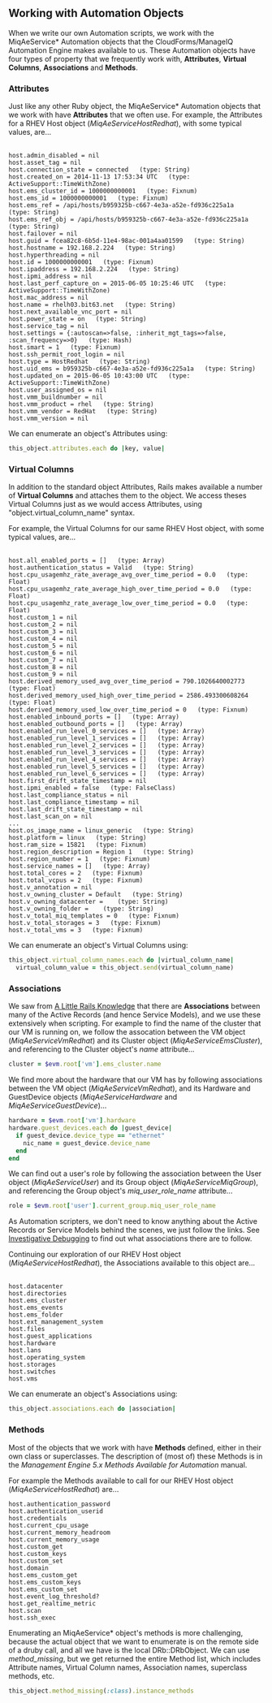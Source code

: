 ## Working with Automation Objects

When we write our own Automation scripts, we work with the MiqAeService\* Automation objects that the CloudForms/ManageIQ Automation Engine makes available to us. These Automation objects have four types of property that we frequently work with, **Attributes**, **Virtual Columns**, **Associations** and **Methods**.

### Attributes

Just like any other Ruby object, the MiqAeService\* Automation objects that we work with have **Attributes** that we often use. For example, the Attributes for a RHEV Host object (_MiqAeServiceHostRedhat_), with some typical values, are...
<br> <br>

```
host.admin_disabled = nil
host.asset_tag = nil
host.connection_state = connected   (type: String)
host.created_on = 2014-11-13 17:53:34 UTC   (type: ActiveSupport::TimeWithZone)
host.ems_cluster_id = 1000000000001   (type: Fixnum)
host.ems_id = 1000000000001   (type: Fixnum)
host.ems_ref = /api/hosts/b959325b-c667-4e3a-a52e-fd936c225a1a   (type: String)
host.ems_ref_obj = /api/hosts/b959325b-c667-4e3a-a52e-fd936c225a1a   (type: String)
host.failover = nil
host.guid = fcea82c8-6b5d-11e4-98ac-001a4aa01599   (type: String)
host.hostname = 192.168.2.224   (type: String)
host.hyperthreading = nil
host.id = 1000000000001   (type: Fixnum)
host.ipaddress = 192.168.2.224   (type: String)
host.ipmi_address = nil
host.last_perf_capture_on = 2015-06-05 10:25:46 UTC   (type: ActiveSupport::TimeWithZone)
host.mac_address = nil
host.name = rhelh03.bit63.net   (type: String)
host.next_available_vnc_port = nil
host.power_state = on   (type: String)
host.service_tag = nil
host.settings = {:autoscan=>false, :inherit_mgt_tags=>false, :scan_frequency=>0}   (type: Hash)
host.smart = 1   (type: Fixnum)
host.ssh_permit_root_login = nil
host.type = HostRedhat   (type: String)
host.uid_ems = b959325b-c667-4e3a-a52e-fd936c225a1a   (type: String)
host.updated_on = 2015-06-05 10:43:00 UTC   (type: ActiveSupport::TimeWithZone)
host.user_assigned_os = nil
host.vmm_buildnumber = nil
host.vmm_product = rhel   (type: String)
host.vmm_vendor = RedHat   (type: String)
host.vmm_version = nil
```

We can enumerate an object's Attributes using:

```ruby
this_object.attributes.each do |key, value|
```

### Virtual Columns

In addition to the standard object Attributes, Rails makes available a number of **Virtual Columns** and attaches them to the object. We access theses Virtual Columns just as we would access Attributes, using "object.virtual\_column\_name" syntax.

For example, the Virtual Columns for our same RHEV Host object, with some typical values, are...
<br> <br>

```
host.all_enabled_ports = []   (type: Array)
host.authentication_status = Valid   (type: String)
host.cpu_usagemhz_rate_average_avg_over_time_period = 0.0   (type: Float)
host.cpu_usagemhz_rate_average_high_over_time_period = 0.0   (type: Float)
host.cpu_usagemhz_rate_average_low_over_time_period = 0.0   (type: Float)
host.custom_1 = nil
host.custom_2 = nil
host.custom_3 = nil
host.custom_4 = nil
host.custom_5 = nil
host.custom_6 = nil
host.custom_7 = nil
host.custom_8 = nil
host.custom_9 = nil
host.derived_memory_used_avg_over_time_period = 790.1026640002773   (type: Float)
host.derived_memory_used_high_over_time_period = 2586.493300608264   (type: Float)
host.derived_memory_used_low_over_time_period = 0   (type: Fixnum)
host.enabled_inbound_ports = []   (type: Array)
host.enabled_outbound_ports = []   (type: Array)
host.enabled_run_level_0_services = []   (type: Array)
host.enabled_run_level_1_services = []   (type: Array)
host.enabled_run_level_2_services = []   (type: Array)
host.enabled_run_level_3_services = []   (type: Array)
host.enabled_run_level_4_services = []   (type: Array)
host.enabled_run_level_5_services = []   (type: Array)
host.enabled_run_level_6_services = []   (type: Array)
host.first_drift_state_timestamp = nil
host.ipmi_enabled = false   (type: FalseClass)
host.last_compliance_status = nil
host.last_compliance_timestamp = nil
host.last_drift_state_timestamp = nil
host.last_scan_on = nil
...
host.os_image_name = linux_generic   (type: String)
host.platform = linux   (type: String)
host.ram_size = 15821   (type: Fixnum)
host.region_description = Region 1   (type: String)
host.region_number = 1   (type: Fixnum)
host.service_names = []   (type: Array)
host.total_cores = 2   (type: Fixnum)
host.total_vcpus = 2   (type: Fixnum)
host.v_annotation = nil
host.v_owning_cluster = Default   (type: String)
host.v_owning_datacenter =    (type: String)
host.v_owning_folder =    (type: String)
host.v_total_miq_templates = 0   (type: Fixnum)
host.v_total_storages = 3   (type: Fixnum)
host.v_total_vms = 3   (type: Fixnum)
```

We can enumerate an object's Virtual Columns using:

```ruby
this_object.virtual_column_names.each do |virtual_column_name|
  virtual_column_value = this_object.send(virtual_column_name)
```

### Associations

We saw from [A Little Rails Knowledge](../chapter4/a_little_rails_knowledge.md) that there are **Associations** between many of the Active Records (and hence Service Models), and we use these extensively when scripting. For example to find the name of the cluster that our VM is running on, we follow the assocation between the VM object (_MiqAeServiceVmRedhat_) and its Cluster object (_MiqAeServiceEmsCluster_), and referencing to the Cluster object's _name_ attribute...

```ruby
cluster = $evm.root['vm'].ems_cluster.name
```

We find more about the hardware that our VM has by following associations between the VM object (_MiqAeServiceVmRedhat_), and its Hardware and GuestDevice objects (_MiqAeServiceHardware_ and _MiqAeServiceGuestDevice_)...

```ruby
hardware = $evm.root['vm'].hardware
hardware.guest_devices.each do |guest_device|
  if guest_device.device_type == "ethernet"
    nic_name = guest_device.device_name
  end
end
```

We can find out a user's role by following the association between the User object (_MiqAeServiceUser_) and its Group object (_MiqAeServiceMiqGroup_), and referencing the Group object's _miq\_user\_role\_name_ attribute...

```ruby
role = $evm.root['user'].current_group.miq_user_role_name
```

As Automation scripters, we don't need to know anything about the Active Records or Service Models behind the scenes, we just follow the links. See [Investigative Debugging](../chapter11/investigative_debugging.md) to find out what associations there are to follow.

Continuing our exploration of our RHEV Host object (_MiqAeServiceHostRedhat_), the Associations available to this object are...
<br> <br>

```
host.datacenter
host.directories
host.ems_cluster
host.ems_events
host.ems_folder
host.ext_management_system
host.files
host.guest_applications
host.hardware
host.lans
host.operating_system
host.storages
host.switches
host.vms
```

We can enumerate an object's Associations using:

```ruby
this_object.associations.each do |association|
```

### Methods

Most of the objects that we work with have **Methods** defined, either in their own class or superclasses. The description of (most of) these Methods is in the _Management Engine 5.x Methods Available for Automation_ manual.

For example the Methods available to call for our RHEV Host object (_MiqAeServiceHostRedhat_) are...

```
host.authentication_password
host.authentication_userid
host.credentials
host.current_cpu_usage
host.current_memory_headroom
host.current_memory_usage
host.custom_get
host.custom_keys
host.custom_set
host.domain
host.ems_custom_get
host.ems_custom_keys
host.ems_custom_set
host.event_log_threshold?
host.get_realtime_metric
host.scan
host.ssh_exec
```

Enumerating an MiqAeService* object's methods is more challenging, because the actual object that we want to enumerate is on the remote side of a druby call, and all we have is the local DRb::DRbObject. We can use _method\_missing_, but we get returned the entire Method list, which includes Attribute names, Virtual Column names, Association names, superclass methods, etc.

```ruby
this_object.method_missing(:class).instance_methods
```
